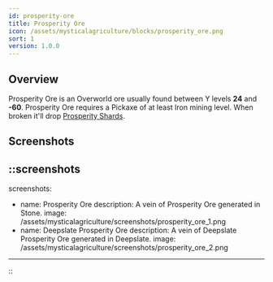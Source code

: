 ```yaml
---
id: prosperity-ore
title: Prosperity Ore
icon: /assets/mysticalagriculture/blocks/prosperity_ore.png
sort: 1
version: 1.0.0
---
```


## Overview

Prosperity Ore is an Overworld ore usually found between Y levels **24** and **-60**. Prosperity Ore requires a Pickaxe of at least Iron mining level. When broken it'll drop [Prosperity Shards](../items/prosperity-shard.md). 

## Screenshots

::screenshots
---
screenshots:
  - name: Prosperity Ore
    description: A vein of Prosperity Ore generated in Stone.
    image: /assets/mysticalagriculture/screenshots/prosperity_ore_1.png
  - name: Deepslate Prosperity Ore
    description: A vein of Deepslate Prosperity Ore generated in Deepslate.
    image: /assets/mysticalagriculture/screenshots/prosperity_ore_2.png
---
::
